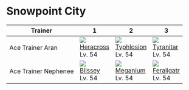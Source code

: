 # Snowpoint City

Trainer              | 1                                    | 2                                    | 3                                    
---                  | ---                                  | ---                                  | ---                                  
Ace Trainer Aran     | ![][214]<br> [Heracross]<br> Lv. 54  | ![][157]<br> [Typhlosion]<br> Lv. 54 | ![][248]<br> [Tyranitar]<br> Lv. 54  
Ace Trainer Nephenee | ![][242]<br> [Blissey]<br> Lv. 54    | ![][154]<br> [Meganium]<br> Lv. 54   | ![][160]<br> [Feraligatr]<br> Lv. 54 


[Meganium]: /pokemon_changes/154/
[Typhlosion]: /pokemon_changes/157/
[Feraligatr]: /pokemon_changes/160/
[Heracross]: /pokemon_changes/214/
[Blissey]: /pokemon_changes/242/
[Tyranitar]: /pokemon_changes/248/
[154]: /img/pokemon/154.png
[157]: /img/pokemon/157.png
[160]: /img/pokemon/160.png
[214]: /img/pokemon/214.png
[242]: /img/pokemon/242.png
[248]: /img/pokemon/248.png
